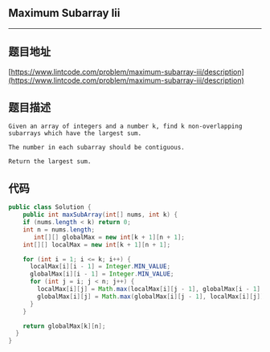 ## Maximum Subarray Iii

----
## 题目地址

[https://www.lintcode.com/problem/maximum-subarray-iii/description](https://www.lintcode.com/problem/maximum-subarray-iii/description)

## 题目描述

```text
Given an array of integers and a number k, find k non-overlapping subarrays which have the largest sum.

The number in each subarray should be contiguous.

Return the largest sum.
```

## 代码

```java
public class Solution {
    public int maxSubArray(int[] nums, int k) {
    if (nums.length < k) return 0;
    int n = nums.length;
       int[][] globalMax = new int[k + 1][n + 1];
    int[][] localMax = new int[k + 1][n + 1];

    for (int i = 1; i <= k; i++) {
      localMax[i][i - 1] = Integer.MIN_VALUE;
      globalMax[i][i - 1] = Integer.MIN_VALUE;
      for (int j = i; j < n; j++) {
        localMax[i][j] = Math.max(localMax[i][j - 1], globalMax[i - 1][j - 1]) + nums[j - 1];
        globalMax[i][j] = Math.max(globalMax[i][j - 1], localMax[i][j]);
      }
    }

    return globalMax[k][n];
  }
}
```

